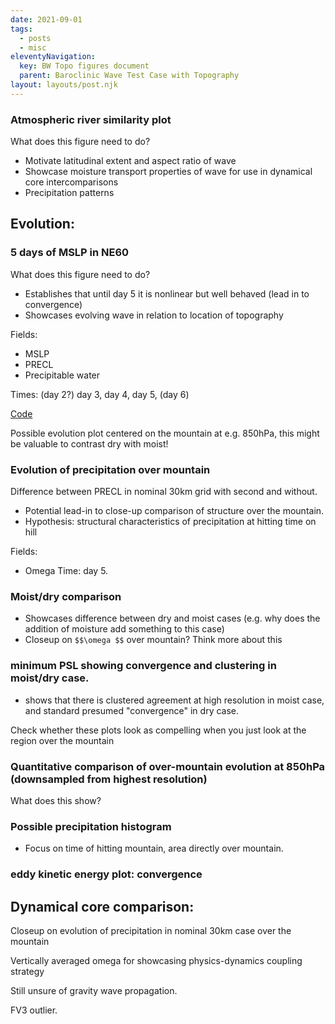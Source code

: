 ```yaml
---
date: 2021-09-01
tags:
  - posts
  - misc
eleventyNavigation:
  key: BW Topo figures document
  parent: Baroclinic Wave Test Case with Topography
layout: layouts/post.njk
---
```






### Atmospheric river similarity plot
What does this figure need to do?
* Motivate latitudinal extent and aspect ratio of wave
* Showcase moisture transport properties of wave for use in dynamical core intercomparisons
* Precipitation patterns


## Evolution:



### 5 days of MSLP in NE60
What does this figure need to do? 
* Establishes that until day 5 it is nonlinear but well behaved (lead in to convergence)
* Showcases evolving wave in relation to location of topography



Fields: 
* MSLP
* PRECL
* Precipitable water

Times: 
(day 2?) day 3, day 4, day 5, (day 6)


[Code]()

<span class="todo">Possible evolution plot centered on the mountain at e.g. 850hPa,
this might be valuable to contrast dry with moist! </span> 


### Evolution of precipitation over mountain
Difference between PRECL in nominal 30km grid with second and without. 
* Potential lead-in to close-up comparison of structure over the mountain. 
* Hypothesis: structural characteristics of precipitation at hitting time on hill 

Fields:
* Omega
Time: day 5.


### Moist/dry comparison
* Showcases difference between dry and moist cases (e.g. why does the addition of moisture add something to this case)
* Closeup on `$$\omega $$` over mountain? Think more about this


### minimum PSL showing convergence and clustering in moist/dry case.
* shows that there is clustered agreement at high resolution in moist case, and standard
presumed "convergence" in dry case.

<span class="todo">Check whether these plots look as compelling when you just look at the 
region over the mountain</span>



### Quantitative comparison of over-mountain evolution at 850hPa (downsampled from highest resolution)
What does this show?



### Possible precipitation histogram
* Focus on time of hitting mountain, area directly over mountain.



### eddy kinetic energy plot: convergence






## Dynamical core comparison:

Closeup on evolution of precipitation in nominal 30km case over the mountain

Vertically averaged omega for showcasing physics-dynamics coupling strategy

Still unsure of gravity wave propagation. 

FV3 outlier.





